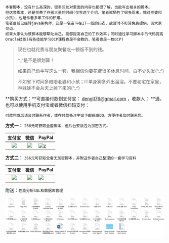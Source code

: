 ```
本套脚本，没有什么高深的，很多网友对里面的内容也都很了解，也能写出相关的脚本。
但这套脚本，还是花费了作者大量的时间(仅写这个介绍，笔者就牺牲了很多周末，愧对老婆和小孩)，也是作者多年工作的积累。
笔者目前已经转java架构师，还是一名奋斗在IT一线的码农，故暂时不打算免费提供，请大家见谅。
如果大家认为该脚本能够帮助自己，能够提高自己的工作效率；同时通过学习脚本中的代码提高Oracle技能(有些技能学习OCP课程也是不会教的，笔者也是一枚OCP)
```

> 现在也就花费与朋友聚餐吃一顿饭不到的钱。
>
> ^_^是不是很划算！
>
> 如果自己动手写这么一套，我相信你要花费很多休息时间，白不少头发(^_^)
>
> 不如省下时间多陪陪老婆和小孩；IT单身狗多外出溜溜，不要老宅在家里，林妹妹不会从天上掉下来的(^_^)

**购买方式：**可直接付款到支付宝： denglt76@gmail.com ，收款人： **通。也可以使用手机支付宝或者微信扫码支付：

```
付款完成后请及时联系作者，或在付款备注中留下邮箱或QQ，方便作者及时联系您。
```

**方式一：** `266元可获取全套脚本，但后台安装包为加密方式。`

|                         支付宝                         |                         微信                          | PayPal                                                                                                                               |
| :----------------------------------------------------: | :---------------------------------------------------: | ------------------------------------------------------------------------------------------------------------------------------------ |
| <img src="https://user-images.githubusercontent.com/22925098/197696566-61477743-a6e8-4b29-8fc7-735d39c8b97a.png" width="250px"/> | <img src="https://user-images.githubusercontent.com/22925098/197696658-2a293c7a-15bb-47c0-9e9c-10bc2a764861.png" width="250px"/> | <a href='https://www.paypal.me/denglt/55' target='_blank'>![z](https://www.paypalobjects.com/webstatic/i/logo/rebrand/ppcom.svg)</a> |

**方式二：** `366元可获取全套无加密脚本，并附送作者自己整理的一套学习资料`

|                         支付宝                         |                          微信                          | PayPal                                                                                                                              |
| :----------------------------------------------------: | :----------------------------------------------------: | ----------------------------------------------------------------------------------------------------------------------------------- |
| <img src="https://user-images.githubusercontent.com/22925098/197696597-7f7572e2-f419-4c01-a7fe-35dc05950fd0.png" width="250px"/> | <img src="https://user-images.githubusercontent.com/22925098/197696699-58d9ff98-a31b-4a67-bf94-87f5af8f81d1.png" width="250px" /> | <a href='https://www.paypal.me/denglt/70' target='_blank'>![](https://www.paypalobjects.com/webstatic/i/logo/rebrand/ppcom.svg)</a> |

附送：`性能分析SQL和数据库管理`

[//]:![oracle_docs](https://user-images.githubusercontent.com/22925098/197696754-10202bb1-ba5c-488b-8fb5-c7e46f94ad36.png)
![oracle_docs](../images/oracle_docs.png)
